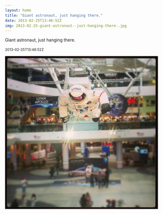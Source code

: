 ```yaml
---
layout: home
title: "Giant astronaut, just hanging there."
date: 2013-02-25T13:46:52Z
img: 2013-02-25-giant-astronaut--just-hanging-there-.jpg
---
```


Giant astronaut, just hanging there.

<small>2013-02-25T13:46:52Z</small>

![Giant astronaut, just hanging there.](2013-02-25-giant-astronaut--just-hanging-there-.jpg)

